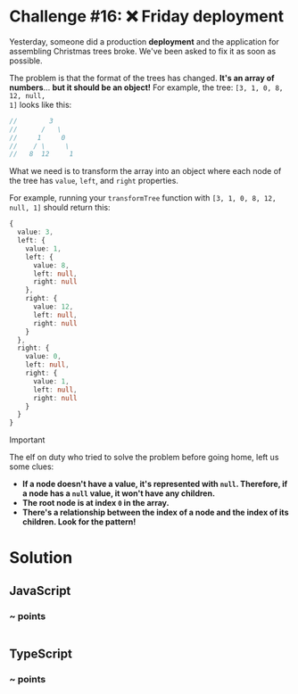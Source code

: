 # Challenge #16: ❌ Friday deployment

Yesterday, someone did a production **deployment** and the application for assembling Christmas trees broke. We've been asked to fix it as soon as possible.

The problem is that the format of the trees has changed. **It's an array of numbers**… **but it should be an object!** For example, the tree: <code>[3, 1, 0, 8, 12, null, 1]</code> looks like this:

```ts
//        3
//      /   \
//     1     0
//    / \     \
//   8  12     1
```

What we need is to transform the array into an object where each node of the tree has <code>value</code>, <code>left</code>, and <code>right</code> properties.

For example, running your <code>transformTree</code> function with <code>[3, 1, 0, 8, 12, null, 1]</code> should return this:

```ts
{
  value: 3,
  left: {
    value: 1,
    left: {
      value: 8,
      left: null,
      right: null
    },
    right: {
      value: 12,
      left: null,
      right: null
    }
  },
  right: {
    value: 0,
    left: null,
    right: {
      value: 1,
      left: null,
      right: null
    }
  }
}
```

> [!IMPORTANT]
> The elf on duty who tried to solve the problem before going home, left us some clues:
>
> - **If a node doesn't have a value, it's represented with <code>null</code>. Therefore, if a node has a <code>null</code> value, it won't have any children.**
> - **The root node is at index <code>0</code> in the array.**
> - **There's a relationship between the index of a node and the index of its children. Look for the pattern!**

# Solution

## JavaScript

### ~ points

```js

```

## TypeScript

### ~ points

```ts

```
